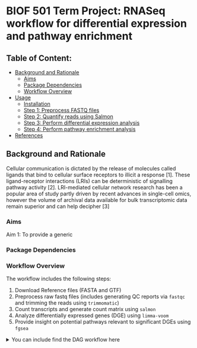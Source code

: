 # BIOF 501 Term Project: RNASeq workflow for differential expression and pathway enrichment 

## Table of Content:
- [Background and Rationale](#background-and-rationale)
    - [Aims](#aims)
    - [Package Dependencies](#package-dependencies)
    - [Workflow Overview](#workflow-overview)
- [Usage](#usage)
    - [Installation](#installation)
    - [Step 1: Preprocess FASTQ files](#step-1-preprocess-fastq-files)
    - [Step 2: Quantify reads using Salmon](#step-2-quantify-reads)
    - [Step 3: Perform differential expression analysis](#step-3-perform-differential-expression-analysis)
    - [Step 4: Perform pathway enrichment analysis](#step-4-perform-pathway-enrichment-analysis)
- [References](#references)

## Background and Rationale
Cellular communication is dictated by the release of molecules called ligands that bind to cellular surface receptors to illicit a response [1]. These ligand-receptor interactions (LRIs) can be deterministic of signalling pathway activity [2]. LRI-mediated cellular network research has been a popular area of study partly driven by recent advances in single-cell omics, however the volume of archival data available for bulk transcriptomic data remain superior and can help decipher [3]

### Aims
Aim 1: To provide a generic 

### Package Dependencies

### Workflow Overview
The workflow includes the following steps:

1. Download Reference files (FASTA and GTF)
2. Preprocess raw fastq files (includes generating QC reports via `fastqc` and trimming the reads using `trimmomatic`)
3. Count transcripts and generate count matrix using `salmon`
4. Analyze differentially expressed genes (DGE) using `limma-voom`
5. Provide insight on potential pathways relevant to significant DGEs using `fgsea`

<details>
    <summary>You can include find the DAG workflow here</summary>
![Workflow DAG](path/to/DAG-image.png)

## Usage
### Installation
### 1.
### 2.
### 3.

• Make sure you format everything so that step by step usage details are included. 

## If we can’t run your pipeline then we can’t give you marks.

• Installation (if necessary) including any datasets that are to be used if they are not provided (i.e. how to download them using wget or curl – exact paths need to be specified and the data must be accessible)

• Exact step by step usage with descriptive comments on what action is being performed in each step

## Project directory structure
<details>
    <summary> Click here to see the drop-down view of project directory in a tree-like format. </summary>
```bash
├── README.md
├── bin
│   ├── limma_voom.R
│   └── tximport.R
├── data
│   ├── raw
│   │   ├── SRR24360639.sub_1.fastq.gz
│   │   ├── SRR24360639.sub_2.fastq.gz
│   │   ├── SRR24360643.sub_1.fastq.gz
│   │   ├── SRR24360643.sub_2.fastq.gz
│   │   ├── SRR24360647.sub_1.fastq.gz
│   │   ├── SRR24360647.sub_2.fastq.gz
│   │   ├── SRR24360653.sub_1.fastq.gz
│   │   └── SRR24360653.sub_2.fastq.gz
│   └── reference
│       └── metadata.csv
├── main.nf
├── modules
│   ├── convert_tx2gene
│   │   └── main.nf
│   ├── diff_exp_analysis
│   │   └── main.nf
│   ├── download_ref
│   │   └── main.nf
│   ├── fastqc
│   │   └── main.nf
│   ├── salmon
│   │   └── main.nf
│   ├── trim_reads
│   │   └── main.nf
│   └── tximport
│       └── main.nf
├── nextflow.config
├── results
│   ├── fastqc
│   │   └── raw
│   │       ├── SRR24360639.sub
│   │       │   ├── SRR24360639.sub_1_fastqc.html
│   │       │   ├── SRR24360639.sub_1_fastqc.zip
│   │       │   ├── SRR24360639.sub_2_fastqc.html
│   │       │   └── SRR24360639.sub_2_fastqc.zip
│   │       ├── SRR24360643.sub
│   │       │   ├── SRR24360643.sub_1_fastqc.html
│   │       │   ├── SRR24360643.sub_1_fastqc.zip
│   │       │   ├── SRR24360643.sub_2_fastqc.html
│   │       │   └── SRR24360643.sub_2_fastqc.zip
│   │       ├── SRR24360647.sub
│   │       │   ├── SRR24360647.sub_1_fastqc.html
│   │       │   ├── SRR24360647.sub_1_fastqc.zip
│   │       │   ├── SRR24360647.sub_2_fastqc.html
│   │       │   └── SRR24360647.sub_2_fastqc.zip
│   │       └── SRR24360653.sub
│   │           ├── SRR24360653.sub_1_fastqc.html
│   │           ├── SRR24360653.sub_1_fastqc.zip
│   │           ├── SRR24360653.sub_2_fastqc.html
│   │           └── SRR24360653.sub_2_fastqc.zip
│   ├── limma_voom
│   │   └── logFC_DEG_topTable.csv
│   ├── salmon_quant
│   │   ├── SRR24360639.sub
│   │   │   ├── aux_info
│   │   │   │   ├── ambig_info.tsv
│   │   │   │   ├── expected_bias.gz
│   │   │   │   ├── fld.gz
│   │   │   │   ├── meta_info.json
│   │   │   │   ├── observed_bias.gz
│   │   │   │   └── observed_bias_3p.gz
│   │   │   ├── cmd_info.json
│   │   │   ├── libParams
│   │   │   │   └── flenDist.txt
│   │   │   ├── lib_format_counts.json
│   │   │   ├── logs
│   │   │   │   └── salmon_quant.log
│   │   │   ├── quant.genes.sf
│   │   │   └── quant.sf
│   │   ├── SRR24360643.sub
│   │   │   ├── aux_info
│   │   │   │   ├── ambig_info.tsv
│   │   │   │   ├── expected_bias.gz
│   │   │   │   ├── fld.gz
│   │   │   │   ├── meta_info.json
│   │   │   │   ├── observed_bias.gz
│   │   │   │   └── observed_bias_3p.gz
│   │   │   ├── cmd_info.json
│   │   │   ├── libParams
│   │   │   │   └── flenDist.txt
│   │   │   ├── lib_format_counts.json
│   │   │   ├── logs
│   │   │   │   └── salmon_quant.log
│   │   │   ├── quant.genes.sf
│   │   │   └── quant.sf
│   │   ├── SRR24360647.sub
│   │   │   ├── aux_info
│   │   │   │   ├── ambig_info.tsv
│   │   │   │   ├── expected_bias.gz
│   │   │   │   ├── fld.gz
│   │   │   │   ├── meta_info.json
│   │   │   │   ├── observed_bias.gz
│   │   │   │   └── observed_bias_3p.gz
│   │   │   ├── cmd_info.json
│   │   │   ├── libParams
│   │   │   │   └── flenDist.txt
│   │   │   ├── lib_format_counts.json
│   │   │   ├── logs
│   │   │   │   └── salmon_quant.log
│   │   │   ├── quant.genes.sf
│   │   │   └── quant.sf
│   │   └── SRR24360653.sub
│   │       ├── aux_info
│   │       │   ├── ambig_info.tsv
│   │       │   ├── expected_bias.gz
│   │       │   ├── fld.gz
│   │       │   ├── meta_info.json
│   │       │   ├── observed_bias.gz
│   │       │   └── observed_bias_3p.gz
│   │       ├── cmd_info.json
│   │       ├── libParams
│   │       │   └── flenDist.txt
│   │       ├── lib_format_counts.json
│   │       ├── logs
│   │       │   └── salmon_quant.log
│   │       ├── quant.genes.sf
│   │       └── quant.sf
│   ├── trimmomatic
│   │   ├── SRR24360639.sub
│   │   │   ├── SRR24360639.sub_R1.trimmed.fastq.gz
│   │   │   ├── SRR24360639.sub_R1.unpaired.fastq.gz
│   │   │   ├── SRR24360639.sub_R2.trimmed.fastq.gz
│   │   │   └── SRR24360639.sub_R2.unpaired.fastq.gz
│   │   ├── SRR24360643.sub
│   │   │   ├── SRR24360643.sub_R1.trimmed.fastq.gz
│   │   │   ├── SRR24360643.sub_R1.unpaired.fastq.gz
│   │   │   ├── SRR24360643.sub_R2.trimmed.fastq.gz
│   │   │   └── SRR24360643.sub_R2.unpaired.fastq.gz
│   │   ├── SRR24360647.sub
│   │   │   ├── SRR24360647.sub_R1.trimmed.fastq.gz
│   │   │   ├── SRR24360647.sub_R1.unpaired.fastq.gz
│   │   │   ├── SRR24360647.sub_R2.trimmed.fastq.gz
│   │   │   └── SRR24360647.sub_R2.unpaired.fastq.gz
│   │   └── SRR24360653.sub
│   │       ├── SRR24360653.sub_R1.trimmed.fastq.gz
│   │       ├── SRR24360653.sub_R1.unpaired.fastq.gz
│   │       ├── SRR24360653.sub_R2.trimmed.fastq.gz
│   │       └── SRR24360653.sub_R2.unpaired.fastq.gz
│   └── tximport
│       └── salmon_counts_txi.csv
└── run.sh
```

## Reference
1. Kawahara M, Ueda H, Nagamune T. Engineering cytokine receptors to control cellular functions. Biochem Eng J 48(3), 283–294 (2010). 
2. Armingol E, Officer A, Harismendy O, et al. Deciphering cell–cell interactions and communication from gene expression. Nat Rev Genet 22, 71–88 (2021).
3. Villemin JP, Bassaganyas L, Pourquier D, et al. Inferring ligand-receptor cellular networks from bulk and spatial transcriptomic datasets with BulkSignalR. Nucleic Acids Res 51, 4726–44 (2023). 